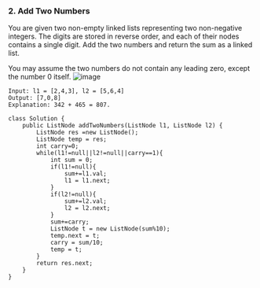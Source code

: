 ### 2. Add Two Numbers
You are given two non-empty linked lists representing two non-negative integers. 
The digits are stored in reverse order, and each of their nodes contains a single digit.
Add the two numbers and return the sum as a linked list.

You may assume the two numbers do not contain any leading zero, except the number 0 itself.
![image](https://user-images.githubusercontent.com/93826731/181871841-25ce2727-26f4-42b8-a8fc-ff97f5ebd325.png)

```
Input: l1 = [2,4,3], l2 = [5,6,4]
Output: [7,0,8]
Explanation: 342 + 465 = 807.

```

```
class Solution {
    public ListNode addTwoNumbers(ListNode l1, ListNode l2) {
        ListNode res =new ListNode();
        ListNode temp = res;
        int carry=0;
        while(l1!=null||l2!=null||carry==1){
            int sum = 0;
            if(l1!=null){
                sum+=l1.val;
                l1 = l1.next;
            }
            if(l2!=null){
                sum+=l2.val;
                l2 = l2.next;
            }
            sum+=carry;
            ListNode t = new ListNode(sum%10);
            temp.next = t;
            carry = sum/10;
            temp = t;
        }
        return res.next;
    }
}
```
